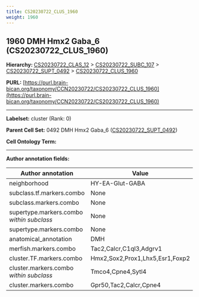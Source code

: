```yaml
---
title: CS20230722_CLUS_1960
weight: 1960
---
```

## 1960 DMH Hmx2 Gaba_6 (CS20230722_CLUS_1960)
<b>Hierarchy: </b>
[CS20230722_CLAS_12](../CS20230722_CLAS_12) >
[CS20230722_SUBC_107](../CS20230722_SUBC_107) >
[CS20230722_SUPT_0492](../CS20230722_SUPT_0492) >
[CS20230722_CLUS_1960](../CS20230722_CLUS_1960)

**PURL:** [https://purl.brain-bican.org/taxonomy/CCN20230722/CS20230722_CLUS_1960](https://purl.brain-bican.org/taxonomy/CCN20230722/CS20230722_CLUS_1960)

---


**Labelset:** cluster (Rank: 0)

**Parent Cell Set:** 0492 DMH Hmx2 Gaba_6 ([CS20230722_SUPT_0492](../CS20230722_SUPT_0492))



**Cell Ontology Term:** 

[MARKER GENES.]: #


---

[TRANSFERRED ANNOTATIONS.]: #


[AUTHOR ANNOTATION FIELDS.]: #


**Author annotation fields:**

| Author annotation | Value |
|-------------------|-------|
|neighborhood|HY-EA-Glut-GABA|
|subclass.tf.markers.combo|None|
|subclass.markers.combo|None|
|supertype.markers.combo _within subclass_|None|
|supertype.markers.combo|None|
|anatomical_annotation|DMH|
|merfish.markers.combo|Tac2,Calcr,C1ql3,Adgrv1|
|cluster.TF.markers.combo|Hmx2,Sox2,Prox1,Lhx5,Esr1,Foxp2|
|cluster.markers.combo _within subclass_|Tmco4,Cpne4,Sytl4|
|cluster.markers.combo|Gpr50,Tac2,Calcr,Cpne4|
